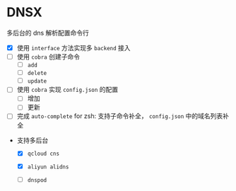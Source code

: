 # DNSX

多后台的 dns 解析配置命令行

+ [x] 使用 `interface` 方法实现多 `backend` 接入
+ [ ] 使用 `cobra` 创建子命令
  + [ ] `add`
  + [ ] `delete`
  + [ ] `update`
+ [ ] 使用 `cobra` 实现 `config.json` 的配置
  + [ ] 增加
  + [ ] 更新

+ [ ] 完成 `auto-complete` for zsh: 支持子命令补全， `config.json` 中的域名列表补全

+ 支持多后台
  + [x] `qcloud cns`
  + [x] `aliyun alidns`
  + [ ] `dnspod`


